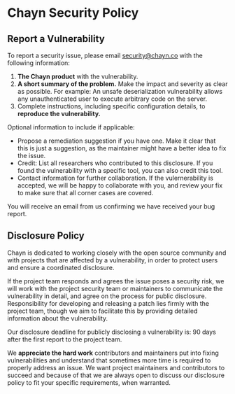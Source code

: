 # Chayn Security Policy

## Report a Vulnerability

To report a security issue, please email security@chayn.co with the following information:

1. **The Chayn product** with the vulnerability.
2. **A short summary of the problem.** Make the impact and severity as clear as possible. For example: An unsafe deserialization vulnerability allows any unauthenticated user to execute arbitrary code on the server.
3. Complete instructions, including specific configuration details, to **reproduce the vulnerability.**

Optional information to include if applicable:

- Propose a remediation suggestion if you have one. Make it clear that this is just a suggestion, as the maintainer might have a better idea to fix the issue.
- Credit: List all researchers who contributed to this disclosure. If you found the vulnerability with a specific tool, you can also credit this tool.
- Contact information for further collaboration. If the vulernerability is accepted, we will be happy to collaborate with you, and review your fix to make sure that all corner cases are covered.

You will receive an email from us confirming we have received your bug report.

## Disclosure Policy

Chayn is dedicated to working closely with the open source community and with projects that are affected by a vulnerability, in order to protect users and ensure a coordinated disclosure.

If the project team responds and agrees the issue poses a security risk, we will work with the project security team or maintainers to communicate the vulnerability in detail, and agree on the process for public disclosure. Responsibility for developing and releasing a patch lies firmly with the project team, though we aim to facilitate this by providing detailed information about the vulnerability.

Our disclosure deadline for publicly disclosing a vulnerability is: 90 days after the first report to the project team.

We **appreciate the hard work** contributors and maintainers put into fixing vulnerabilities and understand that sometimes more time is required to properly address an issue. We want project maintainers and contributors to succeed and because of that we are always open to discuss our disclosure policy to fit your specific requirements, when warranted.